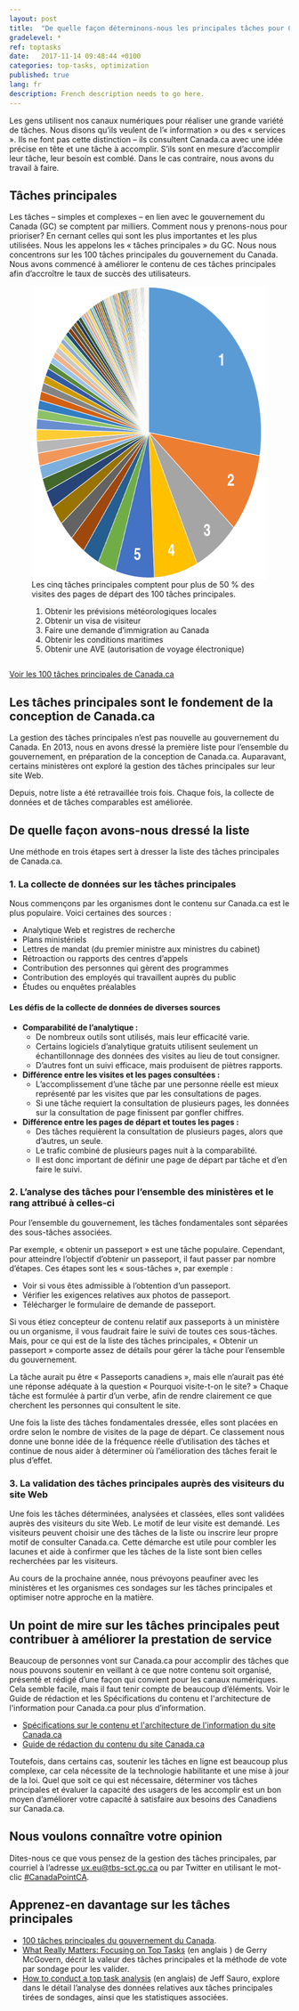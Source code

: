 ```yaml
---
layout: post
title:  "De quelle façon déterminons-nous les principales tâches pour Canada.ca"
gradelevel: *
ref: toptasks
date:   2017-11-14 09:48:44 +0100
categories: top-tasks, optimization
published: true
lang: fr
description: French description needs to go here.
---
```


Les gens utilisent nos canaux numériques pour réaliser une grande variété de tâches. Nous disons qu’ils veulent de l’« information » ou des « services ». Ils ne font pas cette distinction – ils consultent Canada.ca avec une idée précise en tête et une tâche à accomplir. S’ils sont en mesure d’accomplir leur tâche, leur besoin est comblé. Dans le cas contraire, nous avons du travail à faire. 

## Tâches principales

Les tâches – simples et complexes – en lien avec le gouvernement du Canada (GC) se comptent par milliers. Comment nous y prenons-nous pour prioriser? En cernant celles qui sont les plus importantes et les plus utilisées. Nous les appelons les « tâches principales » du GC. Nous nous concentrons sur les 100 tâches principales du gouvernement du Canada. Nous avons commencé à améliorer le contenu de ces tâches principales afin d’accroître le taux de succès des utilisateurs. 

<figure style="overflow: auto;">
<img style="float: left;" src="/images/top100piechart-548x528.png" width="548" height="528" alt="Diagramme à secteurs montrant un segment occupant un quart du diagramme, les quatre segments suivants couvrant environ la moitié du diagramme et les autres segments devenant plus petits jusqu'à ce qu'ils se fondent l'un dans l'autre à la fin. Les données viennent de la liste des tâches principales pour Canada.ca">
<figcaption>
<p>Les cinq tâches principales comptent pour plus de 50 % des visites des pages de départ des 100 tâches principales.</p>
<ol>
<li>Obtenir les prévisions météorologiques locales</li>
<li>Obtenir un visa de visiteur</li>
<li>Faire une demande d’immigration au Canada</li>
<li>Obtenir les conditions maritimes</li>
<li>Obtenir une AVE (autorisation de voyage électronique)</li>
</ol>
</figcaption>
</figure>

[Voir les 100 tâches principales de Canada.ca](https://canada-ca.github.io/pages/taches-principales-canada-ca.html)

## Les tâches principales sont le fondement de la conception de Canada.ca

La gestion des tâches principales n’est pas nouvelle au gouvernement du Canada. En 2013, nous en avons dressé la première liste pour l’ensemble du gouvernement, en préparation de la conception de Canada.ca. Auparavant, certains ministères ont exploré la gestion des tâches principales sur leur site Web.

Depuis, notre liste a été retravaillée trois fois. Chaque fois, la collecte de données et de tâches comparables est améliorée.

## De quelle façon avons-nous dressé la liste

Une méthode en trois étapes sert à dresser la liste des tâches principales de Canada.ca.

### 1. La collecte de données sur les tâches principales

Nous commençons par les organismes dont le contenu sur Canada.ca est le plus populaire. Voici certaines des sources :

* Analytique Web et registres de recherche
* Plans ministériels
* Lettres de mandat (du premier ministre aux ministres du cabinet)
* Rétroaction ou rapports des centres d’appels
* Contribution des personnes qui gèrent des programmes 
* Contribution des employés qui travaillent auprès du public 
* Études ou enquêtes préalables

#### Les défis de la collecte de données de diverses sources 

* <b>Comparabilité de l’analytique :</b> 
    * De nombreux outils sont utilisés, mais leur efficacité varie.	
    * Certains logiciels d’analytique gratuits utilisent seulement un échantillonnage des données des visites au lieu de tout consigner. 
    * D’autres font un suivi efficace, mais produisent de piètres rapports.
* <b>Différence entre les visites et les pages consultées : </b> 
    * L’accomplissement d’une tâche par une personne réelle est mieux représenté par les visites que par les consultations de pages.	 
    * Si une tâche requiert la consultation de plusieurs pages, les données sur la consultation de page finissent par gonfler chiffres.	
* <b>Différence entre les pages de départ et toutes les pages : </b> 
    * Des tâches requièrent la consultation de plusieurs pages, alors que d’autres, un seule.  
    * Le trafic combiné de plusieurs pages nuit à la comparabilité.
    * Il est donc important de définir une page de départ par tâche et d’en faire le suivi.

### 2. L’analyse des tâches pour l’ensemble des ministères et le rang attribué à celles-ci

Pour l’ensemble du gouvernement, les tâches fondamentales sont séparées des sous-tâches associées.

Par exemple, « obtenir un passeport » est une tâche populaire. Cependant, pour atteindre l’objectif d’obtenir un passeport, il faut passer par nombre d’étapes. Ces étapes sont les « sous-tâches », par exemple :

* Voir si vous êtes admissible à l’obtention d’un passeport.
* Vérifier les exigences relatives aux photos de passeport.
* Télécharger le formulaire de demande de passeport.

Si vous étiez concepteur de contenu relatif aux passeports à un ministère ou un organisme, il vous faudrait faire le suivi de toutes ces sous-tâches. Mais, pour ce qui est de la liste des tâches principales, « Obtenir un passeport » comporte assez de détails pour gérer la tâche pour l’ensemble du gouvernement.

La tâche aurait pu être « Passeports canadiens », mais elle n’aurait pas été une réponse adéquate à la question « Pourquoi visite-t-on le site? » Chaque tâche est formulée à partir d’un verbe, afin de rendre clairement ce que cherchent les personnes qui consultent le site.

Une fois la liste des tâches fondamentales dressée, elles sont placées en ordre selon le nombre de visites de la page de départ. Ce classement nous donne une bonne idée de la fréquence réelle d’utilisation des tâches et continue de nous aider à déterminer où l’amélioration des tâches ferait le plus d’effet.

### 3. La validation des tâches principales auprès des visiteurs du site Web

Une fois les tâches déterminées, analysées et classées, elles sont validées auprès des visiteurs du site Web. Le motif de leur visite est demandé. Les visiteurs peuvent choisir une des tâches de la liste ou inscrire leur propre motif de consulter Canada.ca. Cette démarche est utile pour combler les lacunes et aide à confirmer que les tâches de la liste sont bien celles recherchées par les visiteurs.

Au cours de la prochaine année, nous prévoyons peaufiner avec les ministères et les organismes ces sondages sur les tâches principales et optimiser notre approche en la matière.

## Un point de mire sur les tâches principales peut contribuer à améliorer la prestation de service

Beaucoup de personnes vont sur Canada.ca pour accomplir des tâches que nous pouvons soutenir en veillant à ce que notre contenu soit organisé, présenté et rédigé d’une façon qui convient pour les canaux numériques. Cela semble facile, mais il faut tenir compte de beaucoup d’éléments. Voir le Guide de rédaction et les Spécifications du contenu et l'architecture de l'information pour Canada.ca pour plus d’information. 

* [Spécifications sur le contenu et l'architecture de l'information du site Canada.ca](https://www.canada.ca/fr/secretariat-conseil-tresor/services/communications-gouvernementales/specifications-contenu-architecture-information-canada.html)
* [Guide de rédaction du contenu du site Canada.ca](https://www.canada.ca/fr/secretariat-conseil-tresor/services/communications-gouvernementales/guide-redaction-contenu-canada.html)

Toutefois, dans certains cas, soutenir les tâches en ligne est beaucoup plus complexe, car cela nécessite de la technologie habilitante et une mise à jour de la loi. Quel que soit ce qui est nécessaire, déterminer vos tâches principales et évaluer la capacité des usagers de les accomplir est un bon moyen d’améliorer votre capacité à satisfaire aux besoins des Canadiens sur Canada.ca. 

## Nous voulons connaître votre opinion

Dites-nous ce que vous pensez de la gestion des tâches principales, par courriel à l’adresse <ux.eu@tbs-sct.gc.ca> ou par Twitter en utilisant le mot-clic [#CanadaPointCA](https://twitter.com/search?q=%23CanadaPointCA).

## Apprenez-en davantage sur les tâches principales

* [100 tâches principales du gouvernement du Canada](https://canada-ca.github.io/pages/taches-principales-canada-ca.html).
* [What Really Matters: Focusing on Top Tasks](https://alistapart.com/article/what-really-matters-focusing-on-top-tasks) (en anglais ) de Gerry McGovern, décrit la valeur des tâches principales et la méthode de vote par sondage pour les valider.
* [How to conduct a top task analysis](https://measuringu.com/top-tasks/) (en anglais) de Jeff Sauro, explore dans le détail l’analyse des données relatives aux tâches principales tirées de sondages, ainsi que les statistiques associées.
